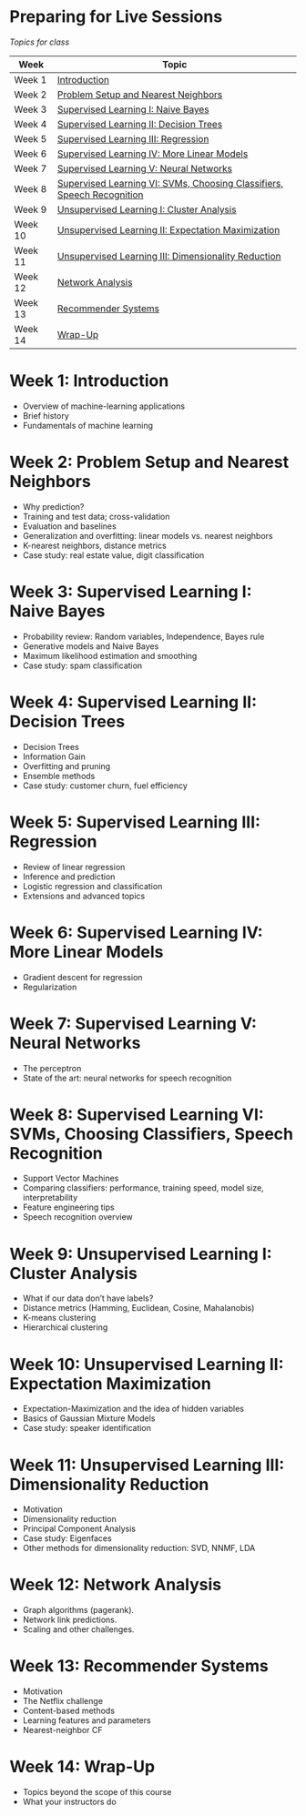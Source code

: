 # Preparing for Live Sessions 

*Topics for class*

| Week  | Topic |
|------|----------| 
|Week 1 | [Introduction](#week-1-introduction) | 
|Week 2 | [Problem Setup and Nearest Neighbors](#week-2-problem-setup-and-nearest-neighbors) |  
|Week 3 | [Supervised Learning I: Naive Bayes](#week-3-Supervised-Learning-I-Naive-Bayes) |
|Week 4 | [Supervised Learning II: Decision Trees](#week-4-Supervised-Learning-II-Decision-Trees) |
|Week 5 | [Supervised Learning III: Regression](#week-5-Supervised-Learning-III-Regression) |
|Week 6 | [Supervised Learning IV: More Linear Models](#week-6-Supervised-Learning-IV-More-Linear-Models) |
|Week 7 | [Supervised Learning V: Neural Networks](#week-7-Supervised-Learning-V-Neural-Networks) |
|Week 8 | [Supervised Learning VI: SVMs, Choosing Classifiers, Speech Recognition](#week-8-Supervised-learning-VI-SVMs-Choosing-Classifiers-Speech-Recognition) |
|Week 9 | [Unsupervised Learning I: Cluster Analysis](#week-9-Unsupervised-learning-I-Cluster-Analysis) |
|Week 10 | [Unsupervised Learning II: Expectation Maximization](#week-10-Unsupervised-Learning-II-Expectation-Maximization) |
|Week 11 | [Unsupervised Learning III: Dimensionality Reduction](#week-11-Unsupervised-learning-III-Dimensionality-Reduction) | 
|Week 12 | [Network Analysis](#week-12-Network-Analysis) |
|Week 13 | [Recommender Systems](#week-13-Recommender-systems) |
|Week 14 | [Wrap-Up](#week-14-Wrap-Up) |


# Week 1: Introduction
 * Overview of machine-learning applications
 * Brief history
 * Fundamentals of machine learning

# Week 2: Problem Setup and Nearest Neighbors
 * Why prediction?
 * Training and test data; cross-validation
 * Evaluation and baselines
 * Generalization and overfitting: linear models vs. nearest neighbors
 * K-nearest neighbors, distance metrics
 * Case study: real estate value, digit classification

# Week 3: Supervised Learning I: Naive Bayes
 * Probability review: Random variables, Independence, Bayes rule
 * Generative models and Naive Bayes
 * Maximum likelihood estimation and smoothing
 * Case study: spam classification

# Week 4: Supervised Learning II: Decision Trees
 * Decision Trees
 * Information Gain
 * Overfitting and pruning
 * Ensemble methods
 * Case study: customer churn, fuel efficiency

# Week 5: Supervised Learning III: Regression
 * Review of linear regression
 * Inference and prediction
 * Logistic regression and classification
 * Extensions and advanced topics

# Week 6: Supervised Learning IV: More Linear Models
 * Gradient descent for regression
 * Regularization

# Week 7: Supervised Learning V: Neural Networks
 * The perceptron
 * State of the art: neural networks for speech recognition

# Week 8: Supervised Learning VI: SVMs, Choosing Classifiers, Speech Recognition
 * Support Vector Machines
 * Comparing classifiers: performance, training speed, model size, interpretability
 * Feature engineering tips
 * Speech recognition overview

# Week 9: Unsupervised Learning I: Cluster Analysis
 * What if our data don’t have labels?
 * Distance metrics (Hamming, Euclidean, Cosine, Mahalanobis)
 * K-means clustering
 * Hierarchical clustering

# Week 10: Unsupervised Learning II: Expectation Maximization
 * Expectation-Maximization and the idea of hidden variables
 * Basics of Gaussian Mixture Models
 * Case study: speaker identification

# Week 11: Unsupervised Learning III: Dimensionality Reduction
 * Motivation
 * Dimensionality reduction
 * Principal Component Analysis
 * Case study: Eigenfaces
 * Other methods for dimensionality reduction: SVD, NNMF, LDA

# Week 12: Network Analysis
 * Graph algorithms (pagerank).
 * Network link predictions.
 * Scaling and other challenges.

# Week 13: Recommender Systems
 * Motivation
 * The Netflix challenge
 * Content-based methods
 * Learning features and parameters
 * Nearest-neighbor CF

# Week 14: Wrap-Up
 * Topics beyond the scope of this course
 * What your instructors do
